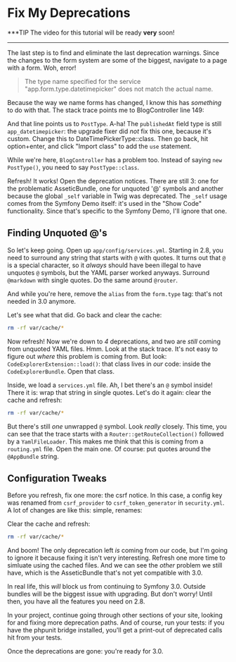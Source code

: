 # Fix My Deprecations

***TIP
The video for this tutorial will be ready **very** soon!
***

The last step is to find and eliminate the last deprecation warnings. Since the changes
to the form system are some of the biggest, navigate to a page with a form. Woh, error!

> The type name specified for the service "app.form.type.datetimepicker" does
> not match the actual name.

Because the way we name forms has changed, I know this has *something* to do with
that. The stack trace points me to BlogController line 149:

And that line points us to `PostType`. A-ha! The `publishedAt` field type is still
`app_datetimepicker`: the upgrade fixer did *not* fix this one, because it's custom.
Change this to DateTimePickerType::class. Then go back, hit option+enter, and click
"Import class" to add the `use` statement.

While we're here, `BlogController` has a problem too. Instead of saying `new PostType()`,
you need to say `PostType::class`.

Refresh! It works! Open the deprecation notices. There are still 3: one for the problematic
AsseticBundle, one for unquoted '@' symbols and another because the global `_self`
variable in Twig was deprecated. The `_self` usage comes from the Symfony Demo itself:
it's used in the "Show Code" functionality. Since that's specific to the Symfony
Demo, I'll ignore that one.

## Finding Unquoted @'s

So let's keep going. Open up `app/config/services.yml`. Starting in 2.8, you need
to surround any string that starts with `@` with quotes. It turns out that `@` is
a special character, so it *always* should have been illegal to have unquotes `@`
symbols, but the YAML parser worked anyways. Surround `@markdown` with single quotes.
Do the same around `@router`.

And while you're here, remove the `alias` from the `form.type` tag: that's not needed
in 3.0 anymore.

Let's see what that did. Go back and clear the cache:

```bash
rm -rf var/cache/*
```

Now refresh! Now we're down to *4* deprecations, and two are *still* coming from
unquoted YAML files. Hmm. Look at the stack trace. It's not easy to figure out *where*
this problem is coming from. But look: `CodeExplorerExtension::load()`: that class
lives in *our* code: inside the `CodeExplorerBundle`. Open that class.

Inside, we load a `services.yml` file. Ah, I bet there's an `@` symbol inside! There
it is: wrap that string in single quotes. Let's do it again: clear the cache and
refresh:

```bash
rm -rf var/cache/*
```

But there's still *one* unwrapped `@` symbol. Look *really* closely. This time, you
can see that the trace starts with a `Router::getRouteCollection()` followed by a
`YamlFileLoader`. This makes me think that this is coming from a `routing.yml` file.
Open the main one. Of course: put quotes around the `@AppBundle` string.

## Configuration Tweaks

Before you refresh, fix one more: the csrf notice. In this case, a config key was
renamed from `csrf_provider` to `csrf_token_generator` in `security.yml`. A lot of
changes are like this: simple, renames:

Clear the cache and refresh:

```bash
rm -rf var/cache/*
```

And boom! The only deprecation left *is* coming from our code, but I'm going to ignore
it because fixing it isn't very interesting. Refresh one more time to simluate using
the cached files. And we can see the *other* problem we still have, which is the
AsseticBundle that's not yet compatible with 3.0.

In real life, this *will* block us from continuing to Symfony 3.0. Outside bundles
will be the biggest issue with upgrading. But don't worry! Until then, you have
all the features you need on 2.8.

In your project, continue going through other sections of your site, looking for
and fixing more deprecation paths. And of course, run your tests: if you have the
phpunit bridge installed, you'll get a print-out of deprecated calls hit from your
tests.

Once the deprecations are gone: you're ready for 3.0.
